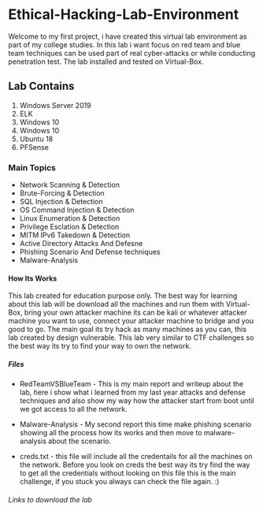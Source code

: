 # Ethical-Hacking-Lab-Environment
Welcome to my first project, i have created this virtual lab environment as part of my college studies.
In this lab i want focus on red team and blue team techniques can be used part of real cyber-attacks or while conducting penetration test.
The lab installed and tested on Virtual-Box.

## Lab Contains

1. Windows Server 2019
2. ELK
3. Windows 10
4. Windows 10
5. Ubuntu 18
6. PFSense

### Main Topics
* Network Scanning & Detection
* Brute-Forcing & Detection
* SQL Injection & Detection
* OS Command Injection & Detection
* Linux Enumeration & Detection
* Privilege Esclation & Detection
* MITM IPv6 Takedown & Detection
* Active Directory Attacks And Defesne
* Phishing Scenario And Defense techniques
* Malware-Analysis

#### How Its Works
This lab created for education purpose only.
The best way for learning about this lab will be download all the machines and run them with Virtual-Box, bring your own attacker machine its can be kali or whatever attacker machine you want to use, connect your attacker machine to bridge and you good to go.
The main goal its try hack as many machines as you can, this lab created by design vulnerable.
This lab very similar to CTF challenges so the best way its try to find your way to own the network.

##### Files

* RedTeamVSBlueTeam - This is my main report and writeup about the lab, here i show what i learned from my last year attacks and defense techniques and also show my way how the attacker start from boot until we got access to all the network.

* Malware-Analysis - My second report this time make phishing scenario showing all the process how its works and then move to malware-analysis about the scenario.

* creds.txt - this file will include all the credentails for all the machines on the network.
Before you look on creds the best way its try find the way to get all the credentials without looking on this file this is the main challenge, if you stuck you always can check the file again. :)

###### Links to download the lab


















